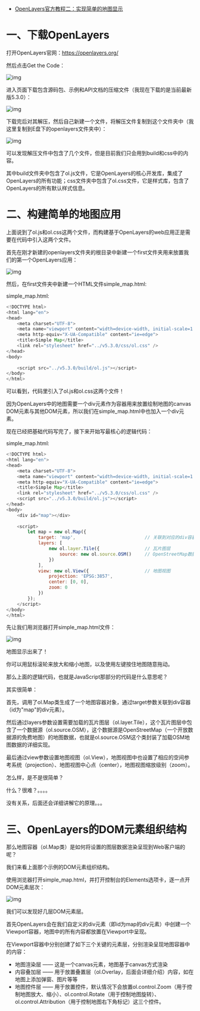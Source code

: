 - [OpenLayers官方教程二：实现简单的地图显示](https://blog.csdn.net/qq_35732147/article/details/90719390)



# 一、下载OpenLayers

打开OpenLayers官网：https://openlayers.org/

然后点击Get the Code：

![img](https://img-blog.csdnimg.cn/20190531170031401.png?x-oss-process=image/watermark,type_ZmFuZ3poZW5naGVpdGk,shadow_10,text_aHR0cHM6Ly9ibG9nLmNzZG4ubmV0L3FxXzM1NzMyMTQ3,size_16,color_FFFFFF,t_70)

进入页面下载包含源码包、示例和API文档的压缩文件（我现在下载的是当前最新版5.3.0）：

![img](https://img-blog.csdnimg.cn/20190531170223200.png?x-oss-process=image/watermark,type_ZmFuZ3poZW5naGVpdGk,shadow_10,text_aHR0cHM6Ly9ibG9nLmNzZG4ubmV0L3FxXzM1NzMyMTQ3,size_16,color_FFFFFF,t_70)

下载完后对其解压，然后自己新建一个文件，将解压文件复制到这个文件夹中（我这里复制到E盘下的openlayers文件夹中）：

![img](https://img-blog.csdnimg.cn/20190531170727937.png?x-oss-process=image/watermark,type_ZmFuZ3poZW5naGVpdGk,shadow_10,text_aHR0cHM6Ly9ibG9nLmNzZG4ubmV0L3FxXzM1NzMyMTQ3,size_16,color_FFFFFF,t_70)

可以发现解压文件中包含了几个文件，但是目前我们只会用到build和css中的内容。

其中build文件夹中包含了ol.js文件，它是OpenLayers的核心开发库，集成了OpenLayers的所有功能；css文件夹中包含了ol.css文件，它是样式库，包含了OpenLayers的所有默认样式信息。

# 二、构建简单的地图应用

上面说到了ol.js和ol.css这两个文件，而构建基于OpenLayers的web应用正是需要在代码中引入这两个文件。

首先在刚才新建的openlayers文件夹的根目录中新建一个first文件夹用来放置我们的第一个OpenLayers应用：

![img](https://img-blog.csdnimg.cn/20190531171946123.png)

然后，在first文件夹中新建一个HTML文件simple_map.html:

simple_map.html:

```js
<!DOCTYPE html>
<html lang="en">
<head>
    <meta charset="UTF-8">
    <meta name="viewport" content="width=device-width, initial-scale=1.0">
    <meta http-equiv="X-UA-Compatible" content="ie=edge">
    <title>Simple Map</title>
    <link rel="stylesheet" href="../v5.3.0/css/ol.css" />
</head>
<body>
    
    <script src="../v5.3.0/build/ol.js"></script>
</body>
</html>
```

可以看到，代码里引入了ol.js和ol.css这两个文件！

因为OpenLayers中的地图需要一个div元素作为容器用来放置绘制地图的canvas DOM元素与其他DOM元素，所以我们在simple_map.html中也加入一个div元素。

现在已经把基础代码写完了，接下来开始写最核心的逻辑代码：

simple_map.html:

```js
<!DOCTYPE html>
<html lang="en">
<head>
    <meta charset="UTF-8">
    <meta name="viewport" content="width=device-width, initial-scale=1.0">
    <meta http-equiv="X-UA-Compatible" content="ie=edge">
    <title>Simple Map</title>
    <link rel="stylesheet" href="../v5.3.0/css/ol.css" />
    <script src="../v5.3.0/build/ol.js"></script>
</head>
<body>
    <div id="map"></div>
 
    <script>
        let map = new ol.Map({
            target: 'map',                          // 关联到对应的div容器
            layers: [
                new ol.layer.Tile({                 // 瓦片图层
                    source: new ol.source.OSM()     // OpenStreetMap数据源
                })
            ],
            view: new ol.View({                     // 地图视图
                projection: 'EPSG:3857',
                center: [0, 0],
                zoom: 0
            })
        });
    </script>
</body>
</html>
```
先让我们用浏览器打开simple_map.html文件：

![img](https://img-blog.csdnimg.cn/20190531173317644.png?x-oss-process=image/watermark,type_ZmFuZ3poZW5naGVpdGk,shadow_10,text_aHR0cHM6Ly9ibG9nLmNzZG4ubmV0L3FxXzM1NzMyMTQ3,size_16,color_FFFFFF,t_70)

地图显示出来了！    

你可以用鼠标滚轮来放大和缩小地图，以及使用左键按住地图随意拖动。

那么上面的逻辑代码，也就是JavaScript那部分的代码是什么意思呢？

其实很简单：

首先，调用了ol.Map类生成了一个地图容器对象，通过target参数关联到div容器（id为"map"的div元素）。

然后通过layers参数设置需要加载的瓦片图层（ol.layer.Tile），这个瓦片图层中包含了一个数据源（ol.source.OSM），这个数据源是OpenStreetMap（一个开放数据源的免费地图）的地图数据，也就是ol.source.OSM这个类封装了加载OSM地图数据的详细实现。

最后通过view参数设置地图视图（ol.View），地图视图中也设置了相应的空间参考系统（projection）、地图视图中心点（center），地图视图缩放级别（zoom）。

怎么样，是不是很简单？

什么？很难？。。。。

没有关系，后面还会详细讲解它的原理。。。

# 三、OpenLayers的DOM元素组织结构

那么地图容器（ol.Map类）是如何将设置的图层数据渲染呈现到Web客户端的呢？

我们来看上面那个示例的DOM元素组织结构。

使用浏览器打开simple_map.html，并打开控制台的Elements选项卡，逐一点开DOM元素层次：

![img](https://img-blog.csdnimg.cn/20190531175518621.png?x-oss-process=image/watermark,type_ZmFuZ3poZW5naGVpdGk,shadow_10,text_aHR0cHM6Ly9ibG9nLmNzZG4ubmV0L3FxXzM1NzMyMTQ3,size_16,color_FFFFFF,t_70)

我们可以发现好几层DOM元素层。

首先OpenLayers会在我们自定义的div元素（即id为map的div元素）中创建一个Viewport容器，地图中的所有内容都放置在Viewport中呈现。

在Viewport容器中分别创建了如下三个关键的元素层，分别渲染呈现地图容器中的内容：

- 地图渲染层    ——    这是一个canvas元素，地图基于canvas方式渲染
- 内容叠加层    ——    用于放置叠置层（ol.Overlay，后面会详细介绍）内容，如在地图上添加弹窗、图片等等
- 地图控件层    ——    用于放置控件，默认情况下会放置ol.control.Zoom（用于控制地图放大、缩小）、ol.control.Rotate（用于控制地图旋转）、ol.control.Attribution（用于控制地图右下角标记）这三个控件。